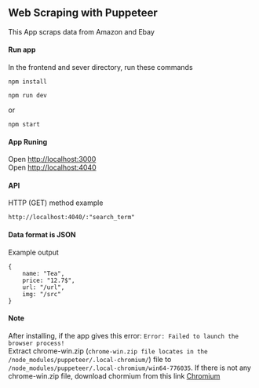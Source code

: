 ## Web Scraping with Puppeteer 
This App scraps data from Amazon and Ebay
#### Run app
In the frontend and sever directory, run these commands
```
npm install
```
```
npm run dev
```
or
```
npm start
```
#### App Runing
Open [http://localhost:3000](http://localhost:3000/main) <br /> 
Open [http://localhost:4040](http://localhost:4040) <br />

#### API
HTTP (GET) method example
```
http://localhost:4040/:"search_term"
```

#### Data format is JSON
Example output
```
{
    name: "Tea",
    price: "12.7$",
    url: "/url",
    img: "/src"
}
```

#### Note
After installing, if the app gives this error: `Error: Failed to launch the browser process!` <br/>
Extract chrome-win.zip (`chrome-win.zip file locates in the /node_modules/puppeteer/.local-chromium/`) file to `/node_modules/puppeteer/.local-chromium/win64-776035`. If there is not any chrome-win.zip file, download chormium from this link [Chromium](https://download-chromium.appspot.com/)
